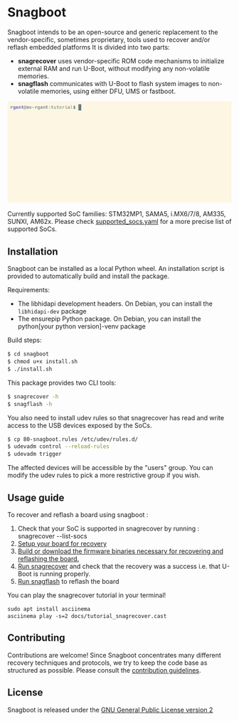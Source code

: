 # Snagboot

Snagboot intends to be an open-source and generic replacement to the
vendor-specific, sometimes proprietary, tools used to recover and/or reflash
embedded platforms It is divided into two parts: 

- **snagrecover** uses vendor-specific ROM code mechanisms to initialize
  external RAM and run U-Boot, without modifying any non-volatile
  memories.
- **snagflash** communicates with U-Boot to flash system images to non-volatile
  memories, using either DFU, UMS or fastboot.

![demo](docs/tutorial_snagrecover.gif)

Currently supported SoC families: STM32MP1, SAMA5, i.MX6/7/8, AM335, SUNXI, 
AM62x. Please check [supported_socs.yaml](src/snagrecover/supported_socs.yaml)
for a more precise list of supported SoCs.

## Installation

Snagboot can be installed as a local Python wheel. An installation script is
provided to automatically build and install the package.

Requirements:

 * The libhidapi development headers. On Debian, you can install the
   `libhidapi-dev` package
 * The ensurepip Python package. On Debian, you can install the
   python[your python version]-venv package

Build steps:

```bash
$ cd snagboot
$ chmod u+x install.sh
$ ./install.sh
```

This package provides two CLI tools: 

```bash
$ snagrecover -h
$ snagflash -h
```

You also need to install udev rules so that snagrecover has read and write
access to the USB devices exposed by the SoCs.

```bash
$ cp 80-snagboot.rules /etc/udev/rules.d/
$ udevadm control --reload-rules
$ udevadm trigger
```

The affected devices will be accessible by the "users" group. You can modify the
udev rules to pick a more restrictive group if you wish.

## Usage guide

To recover and reflash a board using snagboot : 

1. Check that your SoC is supported in snagrecover by running : snagrecover --list-socs
2. [Setup your board for recovery](docs/board_setup.md)
3. [Build or download the firmware binaries necessary for recovering and reflashing the board.](docs/fw_binaries.md)
4. [Run snagrecover](docs/snagrecover.md) and check that the recovery was a success i.e. that U-Boot is running properly.
5. [Run snagflash](docs/snagflash.md) to reflash the board

You can play the snagrecover tutorial in your terminal!

```
sudo apt install asciinema
asciinema play -s=2 docs/tutorial_snagrecover.cast
```

## Contributing

Contributions are welcome! Since Snagboot concentrates many different recovery
techniques and protocols, we try to keep the code base as structured as
possible. Please consult the [contribution guidelines](CONTRIBUTING.md).

## License

Snagboot is released under the [GNU General Public License version 2](LICENSE)


